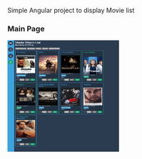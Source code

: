 Simple Angular project to display Movie list

### Main Page

<img src="https://raw.githubusercontent.com/GinaGrg1/simple-angular-projects/main/movies-list/pics/main.png" width="250" height="250">


